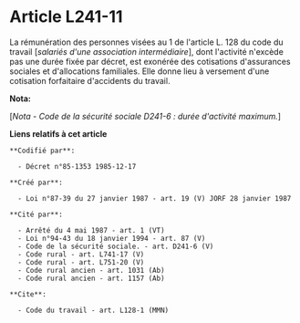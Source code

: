 # Article L241-11

La rémunération des personnes visées au 1 de l'article L. 128 du code du travail [*salariés d'une association
intermédiaire*], dont l'activité n'excède pas une durée fixée par décret, est exonérée des cotisations d'assurances sociales
et d'allocations familiales. Elle donne lieu à versement d'une cotisation forfaitaire d'accidents du travail.

**Nota:**

[*Nota - Code de la sécurité sociale D241-6 : durée d'activité maximum.*]

**Liens relatifs à cet article**

	**Codifié par**:

	  - Décret n°85-1353 1985-12-17

	**Créé par**:

	  - Loi n°87-39 du 27 janvier 1987 - art. 19 (V) JORF 28 janvier 1987

	**Cité par**:

	  - Arrêté du 4 mai 1987 - art. 1 (VT)
	  - Loi n°94-43 du 18 janvier 1994 - art. 87 (V)
	  - Code de la sécurité sociale. - art. D241-6 (V)
	  - Code rural - art. L741-17 (V)
	  - Code rural - art. L751-20 (V)
	  - Code rural ancien - art. 1031 (Ab)
	  - Code rural ancien - art. 1157 (Ab)

	**Cite**:

	  - Code du travail - art. L128-1 (MMN)
